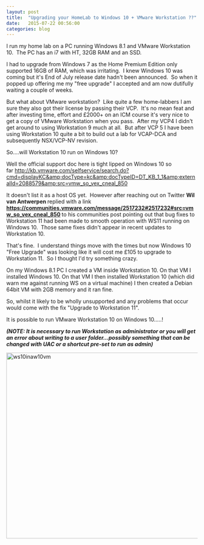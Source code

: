 ```yaml
---
layout: post
title:  "Upgrading your HomeLab to Windows 10 + VMware Workstation ??"
date:   2015-07-22 00:56:00
categories: blog
---
```

I run my home lab on a PC running Windows 8.1 and VMware Workstation 10.  The PC has an i7 with HT, 32GB RAM and an SSD.

I had to upgrade from Windows 7 as the Home Premium Edition only supported 16GB of RAM, which was irritating.  I knew Windows 10 was coming but it's End of July release date hadn't been announced.  So when it popped up offering me my "free upgrade" I accepted and am now dutifully waiting a couple of weeks.

But what about VMware workstation?  Like quite a few home-labbers I am sure they also got their license by passing their VCP.  It's no mean feat and after investing time, effort and £2000+ on an ICM course it's very nice to get a copy of VMware Workstation when you pass.  After my VCP4 I didn't get around to using Workstation 9 much at all.  But after VCP 5 I have been using Workstation 10 quite a bit to build out a lab for VCAP-DCA and subsequently NSX/VCP-NV revision.

So....will Workstation 10 run on Windows 10?

Well the official support doc here is tight lipped on Windows 10 so far <a href="http://kb.vmware.com/selfservice/search.do?cmd=displayKC&amp;docType=kc&amp;docTypeID=DT_KB_1_1&amp;externalId=2088579&amp;src=vmw_so_vex_cneal_850">http://kb.vmware.com/selfservice/search.do?cmd=displayKC&amp;docType=kc&amp;docTypeID=DT_KB_1_1&amp;externalId=2088579&amp;src=vmw_so_vex_cneal_850</a>

It doesn't list it as a host OS yet.  However after reaching out on Twitter <b>Wil van Antwerpen </b>replied with a link<b>
<a href="https://communities.vmware.com/message/2517232#2517232#src=vmw_so_vex_cneal_850">https://communities.vmware.com/message/2517232#2517232#src=vmw_so_vex_cneal_850
</a></b>to his communities post pointing out that bug fixes to Workstation 11 had been made to smooth operation with WS11 running on Windows 10.  Those same fixes didn't appear in recent updates to Workstation 10.

That's fine.  I understand things move with the times but now Windows 10 "Free Upgrade" was looking like it will cost me £105 to upgrade to Workstation 11.  So I thought I'd try something crazy.

On my Windows 8.1 PC I created a VM inside Workstation 10.
On that VM I installed Windows 10.
On that VM I then installed Workstation 10 (which did warn me against running WS on a virtual machine)
I then created a Debian 64bit VM with 2GB memory and it ran fine.

So, whilst it likely to be wholly unsupported and any problems that occur would come with the fix "Upgrade to Workstation 11".

It is possible to run VMware Workstation 10 on Windows 10.....!

<em><strong>(NOTE: It is necessary to run Workstation as administrator or you will get an error about writing to a user folder...possibly something that can be changed with UAC or a shortcut pre-set to run as admin)</strong></em>

<a href="https://chrisneale.files.wordpress.com/2015/07/ws10inaw10vm.png"><img class="alignnone size-full wp-image-256" src="https://chrisneale.files.wordpress.com/2015/07/ws10inaw10vm.png" alt="ws10inaw10vm" width="660" height="490" /></a>
